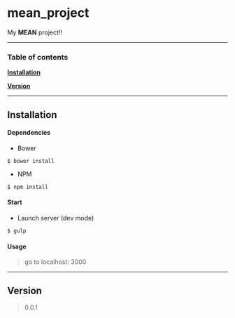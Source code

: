 # mean_project

My **MEAN** project!!

----------------------------------
### Table of contents

**[Installation](#installation)**

**[Version](#version)**

------------------------------
## Installation


#### Dependencies

- Bower
```
$ bower install
```

- NPM
```
$ npm install
```

#### Start
- Launch server (dev mode)
```
$ gulp
```

#### Usage
> go to localhost: 3000

------------------------------
## Version
> 0.0.1
